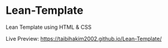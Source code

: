 # Lean-Template
Lean Template using HTML &amp; CSS

Live Preview:
https://taibihakim2002.github.io/Lean-Template/
